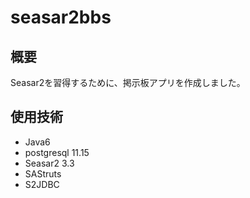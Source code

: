 # seasar2bbs
## 概要
Seasar2を習得するために、掲示板アプリを作成しました。

## 使用技術
- Java6
- postgresql 11.15
- Seasar2 3.3
- SAStruts
- S2JDBC
